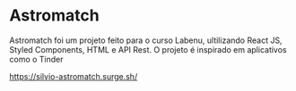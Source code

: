 <h1>Astromatch</h1>

<p>Astromatch foi um projeto feito para o curso Labenu, ultilizando React JS, Styled Components, HTML e API Rest. O projeto é inspirado em aplicativos como o Tinder</p>

https://silvio-astromatch.surge.sh/

